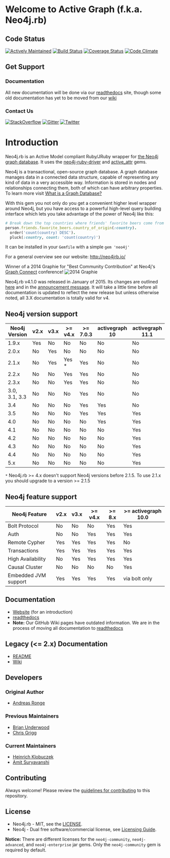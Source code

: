# Welcome to Active Graph (f.k.a. Neo4j.rb)

## Code Status

[![Actively Maintained](https://img.shields.io/badge/Maintenance%20Level-Actively%20Maintained-green.svg)](https://gist.github.com/cheerfulstoic/d107229326a01ff0f333a1d3476e068d)
[![Build Status](https://github.com/neo4jrb/activegraph/actions/workflows/test.yml/badge.svg?branch=master)](https://github.com/neo4jrb/activegraph/actions)
[![Coverage Status](https://coveralls.io/repos/neo4jrb/neo4j/badge.svg?branch=master)](https://coveralls.io/r/neo4jrb/neo4j?branch=master)
[![Code Climate](https://codeclimate.com/github/neo4jrb/neo4j.svg)](https://codeclimate.com/github/neo4jrb/neo4j)

## Get Support

### Documentation

All new documentation will be done via our [readthedocs](http://neo4jrb.readthedocs.org) site, though some old documentation has yet to be moved from our [wiki](https://github.com/neo4jrb/neo4j/wiki)

### Contact Us

  [![StackOverflow](https://img.shields.io/badge/StackOverflow-Ask%20a%20question!-blue.svg)](http://stackoverflow.com/questions/ask?tags=neo4j.rb+neo4j+ruby)  [![Gitter](https://img.shields.io/badge/Gitter-Join%20our%20chat!-blue.svg)](https://gitter.im/neo4jrb/neo4j?utm_source=badge&utm_medium=badge&utm_campaign=pr-badge&utm_content=badge)  [![Twitter](https://img.shields.io/badge/Twitter-Tweet%20with%20us!-blue.svg)](https://twitter.com/neo4jrb)



# Introduction

Neo4j.rb is an Active Model compliant Ruby/JRuby wrapper for [the Neo4j graph database](http://www.neo4j.org/). It uses the [neo4j-ruby-driver](https://github.com/neo4jrb/neo4j-ruby-driver) and [active_attr](https://github.com/cgriego/active_attr) gems.

Neo4j is a transactional, open-source graph database.  A graph database manages data in a connected data structure, capable of  representing any kind of data in a very accessible way.  Information is stored in nodes and relationships connecting them, both of which can have arbitrary properties.  To learn more visit [What is a Graph Database?](http://neo4j.com/developer/graph-database/)

With this gem you not only do you get a convenient higher level wrapper around Neo4j, but you have access to a powerful high-level query building interface which lets you take advantage of the power of Neo4j like this:

```ruby
# Break down the top countries where friends' favorite beers come from
person.friends.favorite_beers.country_of_origin(:country).
  order('count(country) DESC').
  pluck(:country, count: 'count(country)')
```

It can be installed in your `Gemfile` with a simple `gem 'neo4j'`

For a general overview see our website: http://neo4jrb.io/

Winner of a 2014 Graphie for "Best Community Contribution" at Neo4j's [Graph Connect](http://graphconnect.com) conference!
![2014 Graphie](http://i.imgur.com/CkOoTTYm.jpg)

Neo4j.rb v4.1.0 was released in January of 2015. Its changes are outlined [here](https://github.com/neo4jrb/neo4j/wiki/Neo4j.rb-v4-Introduction) and in the [announcement message](http://neo4jrb.io/blog/2015/01/09/neo4j-rb_v4-1_released.html). It will take a little time before all documentation is updated to reflect the new release but unless otherwise noted, all 3.X documentation is totally valid for v4.

## Neo4j version support

| **Neo4j Version** | v2.x | v3.x  | >= v4.x | >= 7.0.3 | activegraph 10   | activegraph 11.1 |
|-------------------|------|-------|---------|----------|------------------|------------------|
| 1.9.x             | Yes  | No    | No      | No       | No               | No               |
| 2.0.x             | No   | Yes   | No      | No       | No               | No               |
| 2.1.x             | No   | Yes   | Yes *   | Yes      | No               | No               |
| 2.2.x             | No   | No    | Yes     | Yes      | No               | No               |
| 2.3.x             | No   | No    | Yes     | Yes      | No               | No               |
| 3.0, 3.1, 3.3     | No   | No    | No      | Yes      | No               | No               |
| 3.4               | No   | No    | No      | Yes      | Yes              | No               |
| 3.5               | No   | No    | No      | Yes      | Yes              | Yes              |
| 4.0               | No   | No    | No      | No       | Yes              | Yes              |
| 4.1               | No   | No    | No      | No       | No               | Yes              |
| 4.2               | No   | No    | No      | No       | No               | Yes              |
| 4.3               | No   | No    | No      | No       | No               | Yes              |
| 4.4               | No   | No    | No      | No       | No               | Yes              |
| 5.x               | No   | No    | No      | No       | No               | Yes              |

`*` Neo4j.rb >= 4.x doesn't support Neo4j versions before 2.1.5.  To use 2.1.x you should upgrade to a version >= 2.1.5

## Neo4j feature support

| **Neo4j Feature**          |   v2.x | v3.x | >= v4.x | >= 8.x | >= activegraph 10.0 |
|----------------------------|--------|------|---------|--------|---------------------|
| Bolt Protocol              |   No   |  No  | No      | Yes    | Yes                 |
| Auth                       |   No   |  No  | Yes     | Yes    | Yes                 |
| Remote Cypher              |   Yes  |  Yes | Yes     | Yes    | No                  |
| Transactions               |   Yes  |  Yes | Yes     | Yes    | Yes                 |
| High Availability          |   No   |  Yes | Yes     | Yes    | Yes                 |
| Causal Cluster             |   No   |  No  | No      | No     | Yes                 |
| Embedded JVM support       |   Yes  |  Yes | Yes     | Yes    | via bolt only       |

## Documentation

* [Website](http://neo4jrb.io/) (for an introduction)
* [readthedocs](http://neo4jrb.readthedocs.io/)
* **Note:** Our GitHub Wiki pages have outdated information.  We are in the process of moving all documentation to [readthedocs](http://neo4jrb.readthedocs.io/)

## Legacy (<= 2.x) Documentation

* [README](https://github.com/neo4jrb/neo4j/tree/2.x)
* [Wiki](https://github.com/neo4jrb/neo4j/wiki/Neo4j%3A%3ARails-Introduction)

## Developers

### Original Author

* [Andreas Ronge](https://github.com/andreasronge)

### Previous Maintainers

* [Brian Underwood](https://github.com/cheerfulstoic)
* [Chris Grigg](https://github.com/subvertallchris)

### Current Maintainers

* [Heinrich Klobuczek](https://github.com/klobuczek)
* [Amit Suryavanshi](https://github.com/amitsuryavanshi)

## Contributing

Always welcome!  Please review the [guidelines for contributing](CONTRIBUTING.md) to this repository.

## License

* Neo4j.rb - MIT, see the [LICENSE](http://github.com/andreasronge/neo4j/tree/master/LICENSE).
* Neo4j - Dual free software/commercial license, see [Licensing Guide](http://www.neo4j.org/learn/licensing).

**Notice:** There are different licenses for the `neo4j-community`, `neo4j-advanced`, and `neo4j-enterprise` jar gems. Only the `neo4j-community` gem is required by default.

